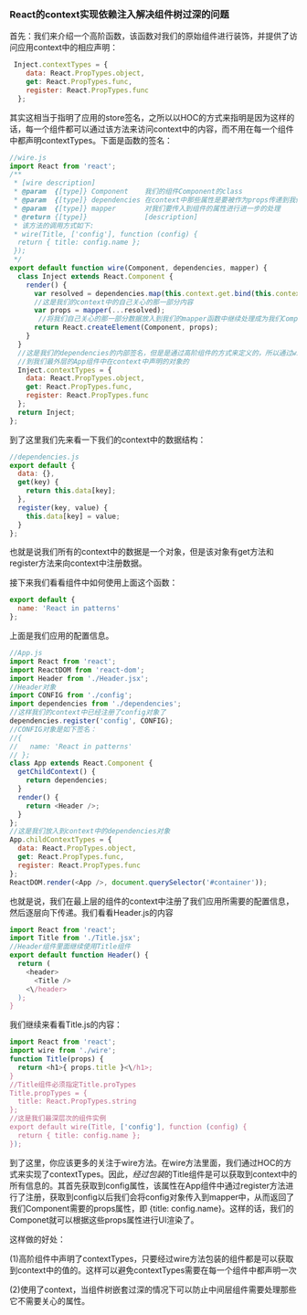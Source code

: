 ### React的context实现依赖注入解决组件树过深的问题

首先：我们来介绍一个高阶函数，该函数对我们的原始组件进行装饰，并提供了访问应用context中的相应声明：

```js
 Inject.contextTypes = {
    data: React.PropTypes.object,
    get: React.PropTypes.func,
    register: React.PropTypes.func
  };
```
其实这相当于指明了应用的store签名，之所以以HOC的方式来指明是因为这样的话，每一个组件都可以通过该方法来访问context中的内容，而不用在每一个组件中都声明contextTypes。下面是函数的签名：

```js
//wire.js
import React from 'react';
/**
 * [wire description]
 * @param  {[type]} Component    我们的组件Component的class
 * @param  {[type]} dependencies 在context中那些属性是要被作为props传递到我们的最终的组件中的
 * @param  {[type]} mapper       对我们要传入到组件的属性进行进一步的处理
 * @return {[type]}              [description]
 * 该方法的调用方式如下:
 * wire(Title, ['config'], function (config) {
  return { title: config.name };
 });
 */
export default function wire(Component, dependencies, mapper) {
  class Inject extends React.Component {
    render() {
      var resolved = dependencies.map(this.context.get.bind(this.context));
      //这是我们的context中的自己关心的那一部分内容
      var props = mapper(...resolved);
       //将我们自己关心的那一部分数据放入到我们的mapper函数中继续处理成为我们Component最终的props
      return React.createElement(Component, props);
    }
  }
  //这是我们的dependencies的内部签名，但是是通过高阶组件的方式来定义的，所以通过wire方法处理的组件都是可以获取
  //到我们最外层的App组件中在context中声明的对象的
  Inject.contextTypes = {
    data: React.PropTypes.object,
    get: React.PropTypes.func,
    register: React.PropTypes.func
  };
  return Inject;
};
```
到了这里我们先来看一下我们的context中的数据结构：

```js
//dependencies.js
export default {
  data: {},
  get(key) {
    return this.data[key];
  },
  register(key, value) {
    this.data[key] = value;
  }
};
```
也就是说我们所有的context中的数据是一个对象，但是该对象有get方法和register方法来向context中注册数据。

接下来我们看看组件中如何使用上面这个函数：

```js
export default {
  name: 'React in patterns'
};
```
上面是我们应用的配置信息。

```js
//App.js
import React from 'react';
import ReactDOM from 'react-dom';
import Header from './Header.jsx';
//Header对象
import CONFIG from './config';
import dependencies from './dependencies';
//这样我们的context中已经注册了config对象了
dependencies.register('config', CONFIG);
//CONFIG对象是如下签名：
//{
//   name: 'React in patterns'
// };
class App extends React.Component {
  getChildContext() {
    return dependencies;
  }
  render() {
    return <Header />;
  }
};
//这是我们放入到context中的dependencies对象
App.childContextTypes = {
  data: React.PropTypes.object,
  get: React.PropTypes.func,
  register: React.PropTypes.func
};
ReactDOM.render(<App />, document.querySelector('#container'));
```
也就是说，我们在最上层的组件的context中注册了我们应用所需要的配置信息，然后逐层向下传递。我们看看Header.js的内容

```js
import React from 'react';
import Title from './Title.jsx';
//Header组件里面继续使用Title组件
export default function Header() {
  return (
    <header>
      <Title />
    <\/header>
  );
}
```
我们继续来看看Title.js的内容：

```js
import React from 'react';
import wire from './wire';
function Title(props) {
  return <h1>{ props.title }<\/h1>;
}
//Title组件必须指定Title.proTypes
Title.propTypes = {
  title: React.PropTypes.string
};
//这是我们最深层次的组件实例
export default wire(Title, ['config'], function (config) {
  return { title: config.name };
});
```

到了这里，你应该更多的关注于wire方法。在wire方法里面，我们通过HOC的方式来实现了contextTypes。因此，*经过包装*的Title组件是可以获取到context中的所有信息的。其首先获取到config属性，该属性在App组件中通过register方法进行了注册，获取到config以后我们会将config对象传入到mapper中，从而返回了我们Component需要的props属性，即 {title: config.name}。这样的话，我们的Componet就可以根据这些props属性进行UI渲染了。

这样做的好处：

(1)高阶组件中声明了contextTypes，只要经过wire方法包装的组件都是可以获取到context中的值的。这样可以避免contextTypes需要在每一个组件中都声明一次

(2)使用了context，当组件树嵌套过深的情况下可以防止中间层组件需要处理那些它不需要关心的属性。

